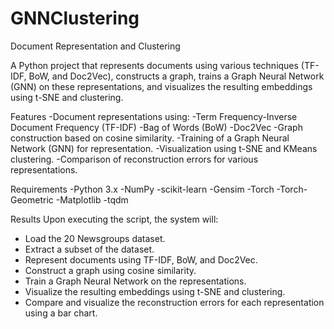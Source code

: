 # GNNClustering
Document Representation and Clustering

A Python project that represents documents using various techniques (TF-IDF, BoW, and Doc2Vec), constructs a graph, trains a Graph Neural Network (GNN) on these representations, and visualizes the resulting embeddings using t-SNE and clustering.



Features
-Document representations using:
-Term Frequency-Inverse Document Frequency (TF-IDF)
-Bag of Words (BoW)
-Doc2Vec
-Graph construction based on cosine similarity.
-Training of a Graph Neural Network (GNN) for representation.
-Visualization using t-SNE and KMeans clustering.
-Comparison of reconstruction errors for various representations.

Requirements
-Python 3.x
-NumPy
-scikit-learn
-Gensim
-Torch
-Torch-Geometric
-Matplotlib
-tqdm



Results
Upon executing the script, the system will:
- Load the 20 Newsgroups dataset.
- Extract a subset of the dataset.
- Represent documents using TF-IDF, BoW, and Doc2Vec.
- Construct a graph using cosine similarity.
- Train a Graph Neural Network on the representations.
- Visualize the resulting embeddings using t-SNE and clustering.
- Compare and visualize the reconstruction errors for each representation using a bar chart.

